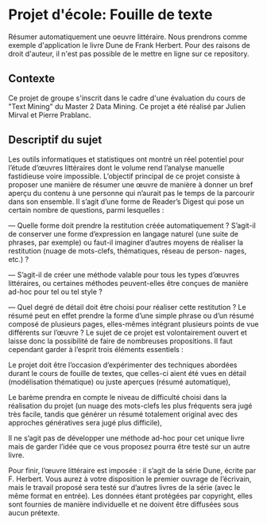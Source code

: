 # Projet d'école: Fouille de texte
Résumer automatiquement une oeuvre littéraire. Nous prendrons comme exemple d'application le livre Dune de Frank Herbert. Pour des raisons de droit d'auteur, il n'est pas possible de le mettre en ligne sur ce repository.

## Contexte
Ce projet de groupe s'inscrit dans le cadre d'une évaluation du cours de "Text Mining" du Master 2 Data Mining. Ce projet a été réalisé par Julien Mirval et Pierre Prablanc.

## Descriptif du sujet

Les outils informatiques et statistiques ont montré un réel potentiel pour l’étude d’œuvres littéraires
dont le volume rend l’analyse manuelle fastidieuse voire impossible. L’objectif principal de ce projet
consiste à proposer une manière de résumer une œuvre de manière à donner un bref aperçu du contenu
à une personne qui n’aurait pas le temps de la parcourir dans son ensemble. Il s’agit d’une forme de
Reader’s Digest qui pose un certain nombre de questions, parmi lesquelles :

— Quelle forme doit prendre la restitution créée automatiquement ? S’agit-il de conserver une
forme d’expression en langage naturel (une suite de phrases, par exemple) ou faut-il imaginer
d’autres moyens de réaliser la restitution (nuage de mots-clefs, thématiques, réseau de person-
nages, etc.) ?

— S’agit-il de créer une méthode valable pour tous les types d’œuvres littéraires, ou certaines
méthodes peuvent-elles être conçues de manière ad-hoc pour tel ou tel style ?

— Quel degré de détail doit être choisi pour réaliser cette restitution ? Le résumé peut en effet
prendre la forme d’une simple phrase ou d’un résumé composé de plusieurs pages, elles-mêmes
intégrant plusieurs points de vue différents sur l’œuvre ?
Le sujet de ce projet est volontairement ouvert et laisse donc la possibilité de faire de nombreuses
propositions. Il faut cependant garder à l’esprit trois éléments essentiels :

Le projet doit être l’occasion d’expérimenter des techniques abordées durant le cours de fouille
de textes, que celles-ci aient été vues en détail (modélisation thématique) ou juste aperçues
(résumé automatique),

Le barème prendra en compte le niveau de difficulté choisi dans la réalisation du projet (un nuage
des mots-clefs les plus fréquents sera jugé très facile, tandis que générer un résumé totalement
original avec des approches génératives sera jugé plus difficile),

Il ne s’agit pas de développer une méthode ad-hoc pour cet unique livre mais de garder l’idée
que ce vous proposez pourra être testé sur un autre livre.

Pour finir, l’œuvre littéraire est imposée : il s’agit de la série Dune, écrite par F. Herbert. Vous aurez
à votre disposition le premier ouvrage de l’écrivain, mais le travail proposé sera testé sur d’autres
livres de la série (avec le même format en entrée). Les données étant protégées par copyright, elles
sont fournies de manière individuelle et ne doivent être diffusées sous aucun prétexte.

